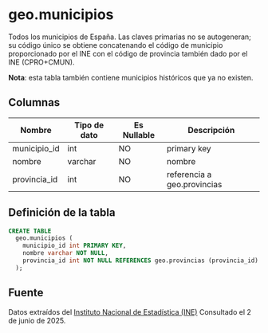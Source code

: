 # geo.municipios

Todos los municipios de España. Las claves primarias no se autogeneran; su código único se obtiene concatenando el código de municipio proporcionado por el INE con el código de provincia también dado por el INE (CPRO+CMUN).

**Nota**: esta tabla también contiene municipios históricos que ya no existen.

## Columnas

| Nombre | Tipo de dato | Es Nullable | Descripción |
| --- | --- | --- | --- |
| municipio_id | int | NO | primary key |
| nombre | varchar | NO | nombre |
| provincia_id | int | NO | referencia a geo.provincias |

## Definición de la tabla

```sql
CREATE TABLE
  geo.municipios (
    municipio_id int PRIMARY KEY,
    nombre varchar NOT NULL,
    provincia_id int NOT NULL REFERENCES geo.provincias (provincia_id)
  );
```

## Fuente

Datos extraídos del <a href="https://www.ine.es/dyngs/INEbase/en/operacion.htm?c=Estadistica_C&cid=1254736177031&menu=ultiDatos&idp=1254734710990" target="_blank">Instituto Nacional de Estadística (INE)</a>
Consultado el 2 de junio de 2025.
